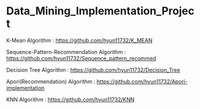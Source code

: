 # Data_Mining_Implementation_Project

K-Mean Algorithm : https://github.com/hyun11732/K_MEAN

Sequence-Pattern-Recommendation Algorithm : https://github.com/hyun11732/Sequence_pattern_recommed

Decision Tree Algorithm : https://github.com/hyun11732/Decision_Tree

Apori(Recommendation) Algorithm : https://github.com/hyun11732/Apori-implementation

KNN Algorithm : https://github.com/hyun11732/KNN
